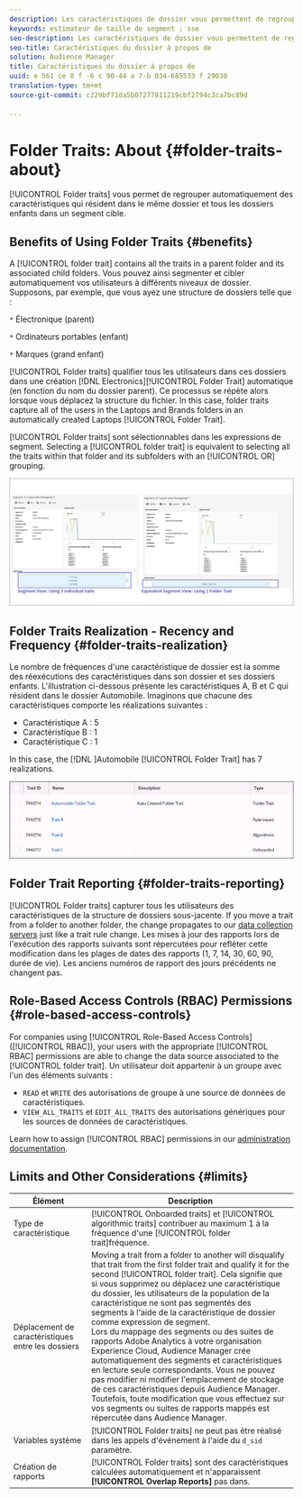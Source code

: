 ```yaml
---
description: Les caractéristiques de dossier vous permettent de regrouper automatiquement les caractéristiques qui résident dans le même dossier et tous les dossiers enfants dans un segment cible.
keywords: estimateur de taille de segment ; sse
seo-description: Les caractéristiques de dossier vous permettent de regrouper automatiquement les caractéristiques qui résident dans le même dossier et tous les dossiers enfants dans un segment cible.
seo-title: Caractéristiques du dossier à propos de
solution: Audience Manager
title: Caractéristiques du dossier à propos de
uuid: e 561 ce 8 f -6 c 90-44 a 7-b 034-685533 f 29030
translation-type: tm+mt
source-git-commit: c229bf71da5b07277811219cbf2794c3ca7bc89d

---
```



# Folder Traits: About {#folder-traits-about}

[!UICONTROL Folder traits] vous permet de regrouper automatiquement des caractéristiques qui résident dans le même dossier et tous les dossiers enfants dans un segment cible.

## Benefits of Using Folder Traits {#benefits}

A [!UICONTROL folder trait] contains all the traits in a parent folder and its associated child folders. Vous pouvez ainsi segmenter et cibler automatiquement vos utilisateurs à différents niveaux de dossier. Supposons, par exemple, que vous ayez une structure de dossiers telle que :

`*` Électronique (parent)

`*` Ordinateurs portables (enfant)

`*` Marques (grand enfant)

[!UICONTROL Folder traits] qualifier tous les utilisateurs dans ces dossiers dans une création [!DNL Electronics][!UICONTROL Folder Trait] automatique (en fonction du nom du dossier parent). Ce processus se répète alors lorsque vous déplacez la structure du fichier. In this case, folder traits capture all of the users in the Laptops and Brands folders in an automatically created Laptops [!UICONTROL Folder Trait].

[!UICONTROL Folder traits] sont sélectionnables dans les expressions de segment. Selecting a [!UICONTROL folder trait] is equivalent to selecting all the traits within that folder and its subfolders with an [!UICONTROL OR] grouping.

![](assets/folder-traits-compare-border.jpg)

## Folder Traits Realization - Recency and Frequency {#folder-traits-realization}

Le nombre de fréquences d'une caractéristique de dossier est la somme des réexécutions des caractéristiques dans son dossier et ses dossiers enfants. L'illustration ci-dessous présente les caractéristiques A, B et C qui résident dans le dossier Automobile. Imaginons que chacune des caractéristiques comporte les réalizations suivantes :

* Caractéristique A : 5
* Caractéristique B : 1
* Caractéristique C : 1

In this case, the [!DNL ]Automobile [!UICONTROL Folder Trait] has 7 realizations.

![](assets/folder_traits_rollup_border.png)

## Folder Trait Reporting {#folder-traits-reporting}

[!UICONTROL Folder traits] capturer tous les utilisateurs des caractéristiques de la structure de dossiers sous-jacente. If you move a trait from a folder to another folder, the change propagates to our [data collection servers](../../reference/system-components/components-data-collection.md) just like a trait rule change. Les mises à jour des rapports lors de l'exécution des rapports suivants sont répercutées pour refléter cette modification dans les plages de dates des rapports (1, 7, 14, 30, 60, 90, durée de vie). Les anciens numéros de rapport des jours précédents ne changent pas.

## Role-Based Access Controls (RBAC) Permissions {#role-based-access-controls}

For companies using [!UICONTROL Role-Based Access Controls] ([!UICONTROL RBAC]), your users with the appropriate [!UICONTROL RBAC] permissions are able to change the data source associated to the [!UICONTROL folder trait]. Un utilisateur doit appartenir à un groupe avec l'un des éléments suivants :

* `READ` et `WRITE` des autorisations de groupe à une source de données de caractéristiques.
* `VIEW_ALL_TRAITS` et `EDIT_ALL_TRAITS` des autorisations génériques pour les sources de données de caractéristiques.

Learn how to assign [!UICONTROL RBAC] permissions in our [administration documentation](../../features/administration/administration-overview.md#create-group).

## Limits and Other Considerations {#limits}

| Élément | Description |
|---|---|
| Type de caractéristique | [!UICONTROL Onboarded traits] et [!UICONTROL algorithmic traits] contribuer au maximum 1 à la fréquence d'une [!UICONTROL folder trait]fréquence. |
| Déplacement de caractéristiques entre les dossiers | Moving a trait from a folder to another will disqualify that trait from the first folder trait and qualify it for the second [!UICONTROL folder trait]. Cela signifie que si vous supprimez ou déplacez une caractéristique du dossier, les utilisateurs de la population de la caractéristique ne sont pas segmentés des segments à l'aide de la caractéristique de dossier comme expression de segment. <br> Lors du mappage des segments ou des suites de rapports Adobe Analytics à votre organisation Experience Cloud, Audience Manager crée automatiquement des segments et caractéristiques en lecture seule correspondants. Vous ne pouvez pas modifier ni modifier l'emplacement de stockage de ces caractéristiques depuis Audience Manager. Toutefois, toute modification que vous effectuez sur vos segments ou suites de rapports mappés est répercutée dans Audience Manager. |
| Variables système | [!UICONTROL Folder traits] ne peut pas être réalisé dans les appels d'événement à l'aide du `d_sid` paramètre. |
| Création de rapports   | [!UICONTROL Folder traits] sont des caractéristiques calculées automatiquement et n'apparaissent **[!UICONTROL Overlap Reports]** pas dans. |